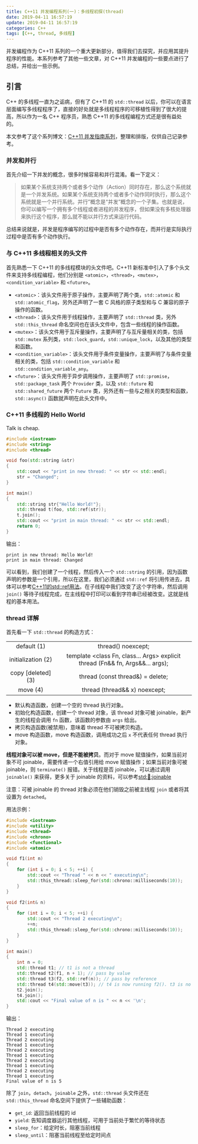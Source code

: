 ```yaml
---
title: C++11 并发编程系列(一)：多线程初探(thread)
date: 2019-04-11 16:57:19
update: 2019-04-11 16:57:19
categories: C++
tags: [C++, thread, 多线程]
---
```


并发编程作为 C++11 系列的一个重大更新部分，值得我们去探究，并应用其提升程序的性能。本系列参考了其他一些文章，对 C++11 并发编程的一些要点进行了总结，并给出一些示例。

<!-- more -->

## 引言

C++ 的多线程一直为之诟病，但有了 C++11 的 `std::thread` 以后，你可以在语言层面编写多线程程序了，直接的好处就是多线程程序的可移植性得到了很大的提高，所以作为一名 C++ 程序员，熟悉 C++11 的多线程编程方式还是很有益处的。

本文参考了这个系列博文：[C++11 并发指南系列](https://www.cnblogs.com/haippy/p/3284540.html)，整理和排版，仅供自己记录参考。

### 并发和并行

首先介绍一下并发的概念，很多时候容易和并行混淆。看一下定义：

> 如果某个系统支持两个或者多个动作（Action）同时存在，那么这个系统就是一个并发系统。如果某个系统支持两个或者多个动作同时执行，那么这个系统就是一个并行系统。并行”概念是“并发”概念的一个子集。也就是说，你可以编写一个拥有多个线程或者进程的并发程序，但如果没有多核处理器来执行这个程序，那么就不能以并行方式来运行代码。

总结来说就是，并发是程序编写的过程中是否有多个动作存在，而并行是实际执行过程中是否有多个动作执行。

### 与 C++11 多线程相关的头文件

首先熟悉一下 C++11 的多线程模块的头文件吧。C++11 新标准中引入了多个头文件来支持多线程编程，他们分别是 `<atomic>`，`<thread>`，`<mutex>`，`<condition_variable>` 和 `<future>`。

* `<atomic>`：该头文件用于原子操作，主要声明了两个类，`std::atomic` 和 `std::atomic_flag`，另外还声明了一套 C 风格的原子类型和与 C 兼容的原子操作的函数。
* `<thread>`：该头文件用于线程操作，主要声明了 `std::thread` 类，另外 `std::this_thread` 命名空间也在该头文件中，包含一些线程的操作函数。
* `<mutex>`：该头文件用于互斥量操作，主要声明了与互斥量相关的类，包括 `std::mutex` 系列类，`std::lock_guard`，`std::unique_lock`，以及其他的类型和函数。
* `<condition_variable>`：该头文件用于条件变量操作，主要声明了与条件变量相关的类，包括 `std::condition_variable` 和 `std::condition_variable_any`。
* `<future>`：该头文件用于异步调用操作，主要声明了 `std::promise`，`std::package_task` 两个 `Provider` 类，以及 `std::future` 和 `std::shared_future` 两个 `Future` 类，另外还有一些与之相关的类型和函数，`std::async()` 函数就声明在此头文件中。

### C++11 多线程的 Hello World

Talk is cheap.

```c++
#include <iostream>
#include <string>
#include <thread>

void foo(std::string &str)
{
    std::cout << "print in new thread: " << str << std::endl;
    str = "Changed";
}

int main()
{
    std::string str{"Hello World!"};
    std::thread t(foo, std::ref(str));
    t.join();
    std::cout << "print in main thread: " << str << std::endl;
    return 0;
}
```

输出：
```
print in new thread: Hello World!
print in main thread: Changed
```

可以看到，我们创建了一个线程，然后传入一个 `std::string` 的引用，因为函数声明的参数是一个引用，所以在这里，我们必须通过 `std::ref` 将引用传进去，具体可以参考[C++11的std::ref用法](https://murphypei.github.io/blog/2019/04/cpp-std-ref.html)。在子线程中我们改变了这个字符串，然后调用 `join()` 等待子线程完成，在主线程中打印可以看到字符串已经被改变。这就是线程的基本用法。

### thread 详解

首先看一下 `std::thread` 的构造方式：

| | |
| :--: | :--: |
| default (1) | thread() noexcept; |
| initialization (2) | template <class Fn, class... Args> explicit thread (Fn&& fn, Args&&... args); |
| copy [deleted] (3) | thread (const thread&) = delete; |
| move (4) | thread (thread&& x) noexcept; |

* 默认构造函数，创建一个空的 thread 执行对象。
* 初始化构造函数，创建一个 thread 对象，该 thread 对象可被 joinable，新产生的线程会调用 `fn` 函数，该函数的参数由 `args` 给出。
* 拷贝构造函数(被禁用)，意味着 thread 不可被拷贝构造。
* move 构造函数，move 构造函数，调用成功之后 `x` 不代表任何 thread 执行对象。

**线程对象可以被 move，但是不能被拷贝**。而对于 move 赋值操作，如果当前对象不可 joinable，需要传递一个右值引用给 move 赋值操作；如果当前对象可被 joinable，则 `terminate()` 报错。关于线程是否 joinable，可以通过调用 `joinable()` 来获得，更多关于 joinable 的资料，可以参考[std::thread::joinable](http://www.cplusplus.com/reference/thread/thread/joinable/)

注意：可被 joinable 的 thread 对象必须在他们销毁之前被主线程 `join` 或者将其设置为 `detached`。

用法示例：

```c++
#include <iostream>
#include <utility>
#include <thread>
#include <chrono>
#include <functional>
#include <atomic>

void f1(int n)
{
    for (int i = 0; i < 5; ++i) {
        std::cout << "Thread " << n << " executing\n";
        std::this_thread::sleep_for(std::chrono::milliseconds(10));
    }
}

void f2(int& n)
{
    for (int i = 0; i < 5; ++i) {
        std::cout << "Thread 2 executing\n";
        ++n;
        std::this_thread::sleep_for(std::chrono::milliseconds(10));
    }
}

int main()
{
    int n = 0;
    std::thread t1; // t1 is not a thread
    std::thread t2(f1, n + 1); // pass by value
    std::thread t3(f2, std::ref(n)); // pass by reference
    std::thread t4(std::move(t3)); // t4 is now running f2(). t3 is no longer a thread
    t2.join();
    t4.join();
    std::cout << "Final value of n is " << n << '\n';
}
```

输出：
```
Thread 2 executing
Thread 1 executing
Thread 2 executing
Thread 1 executing
Thread 2 executing
Thread 1 executing
Thread 2 executing
Thread 1 executing
Thread 2 executing
Thread 1 executing
Final value of n is 5
```

除了 `join`，`detach`，`joinable` 之外，`std::thread` 头文件还在 `std::this_thread` 命名空间下提供了一些辅助函数：

* `get_id`: 返回当前线程的 id
* `yield`: 告知调度器运行其他线程，可用于当前处于繁忙的等待状态
* `sleep_for`：给定时长，阻塞当前线程
* `sleep_until`：阻塞当前线程至给定时间点
